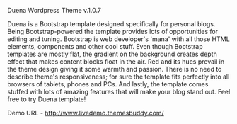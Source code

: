 Duena Wordpress Theme
v.1.0.7

Duena is a Bootstrap template designed specifically for personal blogs. 
Being Bootstrap-powered the template provides lots of opportunities for editing and tuning. Bootstrap is web developer's 'mana' with all those HTML elements, components and other cool stuff. Even though Bootstrap templates are mostly flat, the gradient on the background creates depth effect that makes content blocks float in the air. Red and its hues prevail in the theme design giving it some warmth and passion. There is no need to describe theme's responsiveness; for sure the template fits perfectly into all browsers of tablets, phones and PCs. And lastly, the template comes stuffed with lots of amazing features that will make your blog stand out. 
Feel free to try Duena template!

Demo URL - ​http://www.livedemo.themesbuddy.com/
